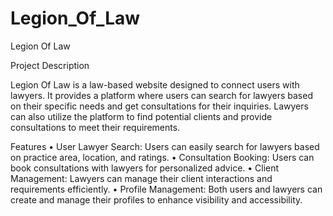 # Legion_Of_Law
Legion Of Law

Project Description

Legion Of Law is a law-based website designed to connect users with lawyers. It provides a platform where users can search for lawyers based on their specific needs and get consultations for their inquiries. Lawyers can also utilize the platform to find potential clients and provide consultations to meet their requirements.

Features
•	User Lawyer Search: Users can easily search for lawyers based on practice area, location, and ratings.
•	Consultation Booking: Users can book consultations with lawyers for personalized advice.
•	Client Management: Lawyers can manage their client interactions and requirements efficiently.
•	Profile Management: Both users and lawyers can create and manage their profiles to enhance visibility and accessibility.

